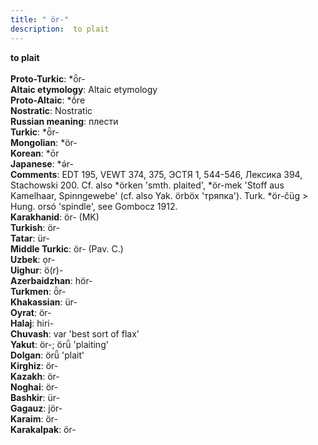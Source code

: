 ```yaml
---
title: " ör-"
description:  to plait
---
```

<p data-pagefind-weight="0.5">
<strong> to plait</strong><br><br>
<strong>Proto-Turkic</strong>:  *ȫr-<br>
<strong>Altaic etymology</strong>:  Altaic etymology<br>
<strong> Proto-Altaic</strong>:  *ṓre<br>
<strong>Nostratic</strong>:  Nostratic<br>
<strong>Russian meaning</strong>:  плести<br>
<strong>Turkic</strong>:  *ȫr-<br>
<strong>Mongolian</strong>:  *ör-<br>
<strong>Korean</strong>:  *ōr<br>
<strong>Japanese</strong>:  *ǝ́r-<br>
<strong>Comments</strong>:  EDT 195, VEWT 374, 375, ЭСТЯ 1, 544-546, Лексика 394, Stachowski 200. Cf. also *örken 'smth. plaited', *ör-mek 'Stoff aus Kamelhaar, Spinngewebe' (cf. also Yak. örböx 'тряпка'). Turk. *ör-čüg > Hung. orsó 'spindle', see Gombocz 1912.<br>
<strong>Karakhanid</strong>:  ör- (MK)<br>
<strong>Turkish</strong>:  ör-<br>
<strong>Tatar</strong>:  ür-<br>
<strong>Middle Turkic</strong>:  ör- (Pav. C.)<br>
<strong>Uzbek</strong>:  ọr-<br>
<strong>Uighur</strong>:  ö(r)-<br>
<strong>Azerbaidzhan</strong>:  hör-<br>
<strong>Turkmen</strong>:  ȫr-<br>
<strong>Khakassian</strong>:  ür-<br>
<strong>Oyrat</strong>:  ör-<br>
<strong>Halaj</strong>:  hiri-<br>
<strong>Chuvash</strong>:  var 'best sort of flax'<br>
<strong>Yakut</strong>:  ör-; örǖ 'plaiting'<br>
<strong>Dolgan</strong>:  örǖ 'plait'<br>
<strong>Kirghiz</strong>:  ör-<br>
<strong>Kazakh</strong>:  ör-<br>
<strong>Noghai</strong>:  ör-<br>
<strong>Bashkir</strong>:  ür-<br>
<strong>Gagauz</strong>:  jör-<br>
<strong>Karaim</strong>:  ör-<br>
<strong>Karakalpak</strong>:  ör-<br>

</p>
